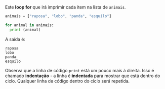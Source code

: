 Este **loop for** que irá imprimir cada item na lista de `animais`.

```python
animais = ["raposa", "lobo", "panda", "esquilo"]

for animal in animais:
  print (animal)
```

A saída é:

    raposa
    lobo
    panda
    esquilo
    

Observa que a linha de código `print` está um pouco mais à direita. Isso é chamado **indentaçāo** - a linha é **indentada** para mostrar que está dentro do ciclo. Qualquer linha de código dentro do ciclo será repetida.